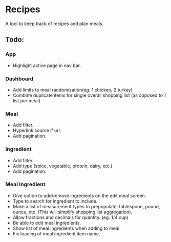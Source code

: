 # Recipes

A tool to keep track of recipes and plan meals.

## Todo:

### App
- Highlight active page in nav bar.

### Dashboard
- Add limits to meal randomization(eg. 1 chicken, 2 turkey)
- Combine duplicate items for single overall shopping list (as opposed to 1 list per meal)

### Meal
- Add filter.
- Hyperlink source if url.
- Add pagination.

### Ingredient
- Add filter.
- Add type (spice, vegetable, protein, dairy, etc.)
- Add pagination.

### Meal Ingredient
- Give option to add/remove ingredients on the edit meal screen.
- Type to search for ingredient to include.
- Make a list of measurement types to prepopulate: tablespoon, pound, ounce, etc. (This will simplify shopping list aggregation).
- Allow fractions and decimals for quantity. (eg. 1/4 cup)
- Be able to edit meal ingredients.
- Show list of meal ingredients when adding to meal.
- Fix loading of meal ingredient item name.

